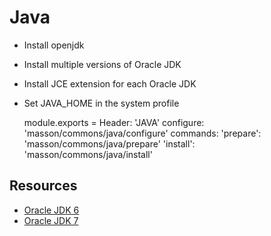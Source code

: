 
# Java

* Install openjdk
* Install multiple versions of Oracle JDK
* Install JCE extension for each Oracle JDK
* Set JAVA_HOME in the system profile

    module.exports =
      Header: 'JAVA'
      configure:
        'masson/commons/java/configure'
      commands:
        'prepare':
          'masson/commons/java/prepare'
        'install':
          'masson/commons/java/install'

## Resources

*   [Oracle JDK 6](http://www.oracle.com/technetwork/java/javasebusiness/downloads/java-archive-downloads-javase6-419409.html#jdk-6u45-oth-JPR)
*   [Oracle JDK 7](http://www.oracle.com/technetwork/java/javase/downloads/jdk7-downloads-1880260.html)
